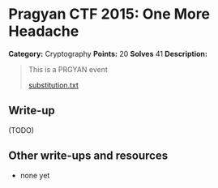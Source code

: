 # Pragyan CTF 2015: One More Headache

**Category:** Cryptography
**Points:** 20
**Solves** 41
**Description:**

> This is a PRGYAN event
>
> [substitution.txt](substitution.txt)

## Write-up

(TODO)

## Other write-ups and resources

* none yet
